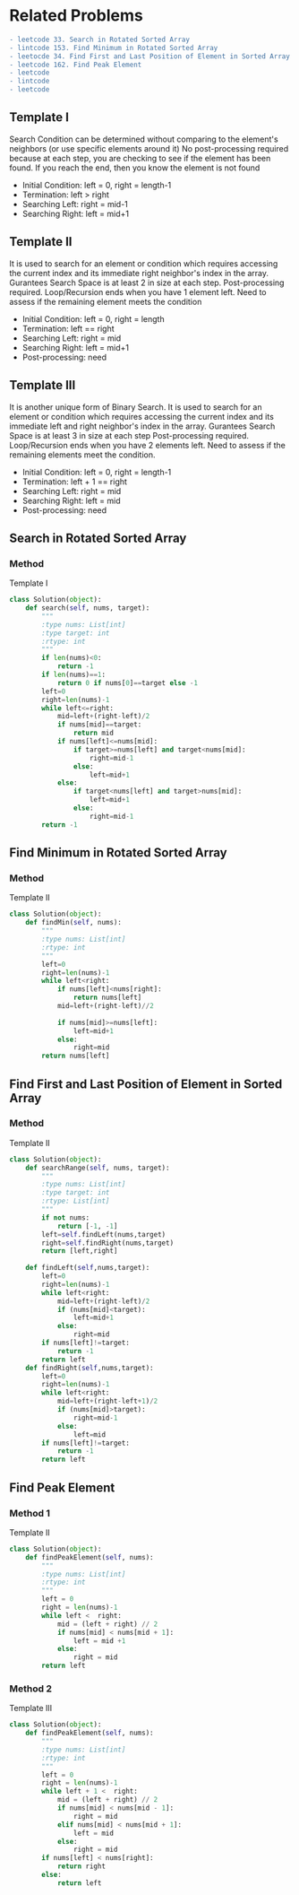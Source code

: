 ﻿# Related Problems
```diff
- leetcode 33. Search in Rotated Sorted Array
- lintcode 153. Find Minimum in Rotated Sorted Array
- leetocde 34. Find First and Last Position of Element in Sorted Array
- leetcode 162. Find Peak Element
- leetcode 
- lintcode 
- leetcode 
```

## Template I
Search Condition can be determined without comparing to the element's neighbors (or use specific elements around it)
No post-processing required because at each step, you are checking to see if the element has been found. If you reach the end, then you know the element is not found

- Initial Condition: left = 0, right = length-1
- Termination: left > right
- Searching Left: right = mid-1
- Searching Right: left = mid+1

## Template II
It is used to search for an element or condition which requires accessing the current index and its immediate right neighbor's index in the array.
Gurantees Search Space is at least 2 in size at each step.
Post-processing required. Loop/Recursion ends when you have 1 element left. Need to assess if the remaining element meets the condition

- Initial Condition: left = 0, right = length
- Termination: left == right
- Searching Left: right = mid
- Searching Right: left = mid+1
- Post-processing: need


## Template III
It is another unique form of Binary Search. It is used to search for an element or condition which requires accessing the current index 
and its immediate left and right neighbor's index in the array.
Gurantees Search Space is at least 3 in size at each step
Post-processing required. Loop/Recursion ends when you have 2 elements left. Need to assess if the remaining elements meet the condition.

- Initial Condition: left = 0, right = length-1
- Termination: left + 1 == right
- Searching Left: right = mid
- Searching Right: left = mid
- Post-processing: need

## Search in Rotated Sorted Array

### Method 
Template I
```python
class Solution(object):
    def search(self, nums, target):
        """
        :type nums: List[int]
        :type target: int
        :rtype: int
        """
        if len(nums)<0:
            return -1
        if len(nums)==1:
            return 0 if nums[0]==target else -1
        left=0
        right=len(nums)-1
        while left<=right:
            mid=left+(right-left)/2
            if nums[mid]==target:
                return mid
            if nums[left]<=nums[mid]:
                if target>=nums[left] and target<nums[mid]:
                    right=mid-1
                else:
                    left=mid+1
            else:
                if target<nums[left] and target>nums[mid]:
                    left=mid+1
                else:
                    right=mid-1
        return -1
```


## Find Minimum in Rotated Sorted Array

### Method 
Template II
```python
class Solution(object):
    def findMin(self, nums):
        """
        :type nums: List[int]
        :rtype: int
        """
        left=0
        right=len(nums)-1
        while left<right:
            if nums[left]<nums[right]:
                return nums[left]
            mid=left+(right-left)//2
            
            if nums[mid]>=nums[left]:
                left=mid+1
            else:
                right=mid
        return nums[left]
```

## Find First and Last Position of Element in Sorted Array

### Method
Template II
```python
class Solution(object):
    def searchRange(self, nums, target):
        """
        :type nums: List[int]
        :type target: int
        :rtype: List[int]
        """
        if not nums:
            return [-1, -1]
        left=self.findLeft(nums,target)
        right=self.findRight(nums,target)
        return [left,right]
        
    def findLeft(self,nums,target):
        left=0
        right=len(nums)-1
        while left<right:
            mid=left+(right-left)/2
            if (nums[mid]<target):
                left=mid+1
            else:
                right=mid
        if nums[left]!=target:
            return -1
        return left         
    def findRight(self,nums,target):
        left=0
        right=len(nums)-1
        while left<right:
            mid=left+(right-left+1)/2
            if (nums[mid]>target):
                right=mid-1
            else:
                left=mid
        if nums[left]!=target:
            return -1
        return left

```


## Find Peak Element
### Method 1
Template II
```python 
class Solution(object):
    def findPeakElement(self, nums):
        """
        :type nums: List[int]
        :rtype: int
        """
        left = 0
        right = len(nums)-1
        while left <  right:
            mid = (left + right) // 2
            if nums[mid] < nums[mid + 1]:
                left = mid +1
            else:
                right = mid
        return left
```

### Method 2
Template III
```python 
class Solution(object):
    def findPeakElement(self, nums):
        """
        :type nums: List[int]
        :rtype: int
        """
        left = 0
        right = len(nums)-1
        while left + 1 <  right:
            mid = (left + right) // 2
            if nums[mid] < nums[mid - 1]:
                right = mid
            elif nums[mid] < nums[mid + 1]:
                left = mid
            else:
                right = mid
        if nums[left] < nums[right]:
            return right
        else:
            return left
```
